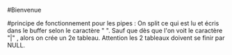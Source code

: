 #Bienvenue

#principe de fonctionnement pour les pipes :
On split ce qui est lu et écris dans le buffer selon le caractère " ". Sauf que dès que l'on voit le caractère "|" , alors on crée un 2e tableau.
Attention les 2 tableaux doivent se finir par NULL.

